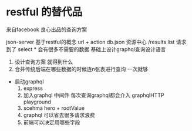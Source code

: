 # restful 的替代品
来自facebook 良心出品的查询方案

json-server
基于restful的概念
url + action
db.json 资源中心
/results list 请求到了 select *
会有很多不需要的数据
基础上设计graphql查询设计语言
1. 设计查询方案 就得到什么
2. 合并传统后端在哪些数据的时候连n张表进行查询 一次就够

- 启动graphql
  1. express
  2. 加入graphql 中间件 每次查询graphql都会介入
    graphqlHTTP playground
  3. scehma hero + rootValue
  4. graphql 可以省去很多请求浪费
  5. 前端可以决定用哪些字段